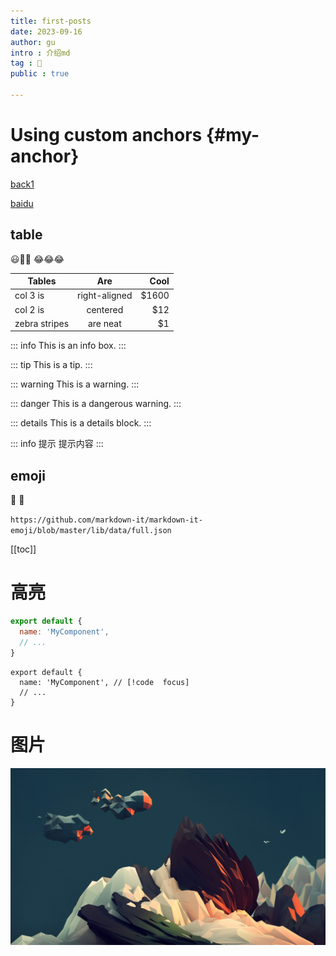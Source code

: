 ```yaml
---
title: first-posts
date: 2023-09-16
author: gu
intro : 介绍md
tag : 🤣
public : true

---
```


# Using custom anchors {#my-anchor}

[back1](./back1) <!-- 内联 -->

[baidu](https://www.baidu.com)

## table

😃👧👧
😂😂😂

| Tables        |      Are      |  Cool |
| ------------- | :-----------: | ----: |
| col 3 is      | right-aligned | $1600 |
| col 2 is      |   centered    |   $12 |
| zebra stripes |   are neat    |    $1 |

::: info
This is an info box.
:::

::: tip
This is a tip.
:::

::: warning
This is a warning.
:::

::: danger
This is a dangerous warning.
:::

::: details
This is a details block.
:::

::: info 提示
提示内容
:::

## emoji

:tada: :100:

`https://github.com/markdown-it/markdown-it-emoji/blob/master/lib/data/full.json`

[[toc]]

# 高亮

```js
export default {
  name: 'MyComponent',
  // ...
}
```

```js:line-numbers
export default {
  name: 'MyComponent', // [!code  focus]
  // ...
}
```

# 图片

![wallroom](public/wallroom.jpg)
